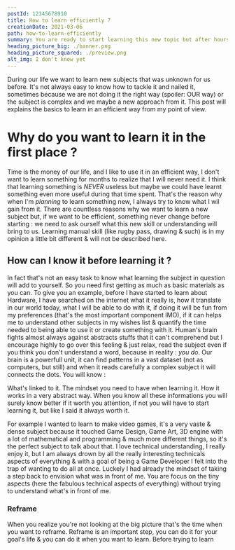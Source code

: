 ```yaml
---
postId: 12345678910
title: How to learn efficiently ?
creationDate: 2021-03-06
path: how-to-learn-efficiently
summary: You are ready to start learning this new topic but after hours of research you feel stucked.
heading_picture_big: ./banner.png
heading_picture_squared: ./preview.png
alt_img: I don't know yet
---
```


During our life we want to learn new subjects that was unknown for us before.
It's not always easy to know how to tackle it and nailed it, sometimes because
we are not doing it the right way (spoiler: OUR way) or the subject is complex
and we maybe a new approach from it.
This post will explains the basics to learn in an efficient way from my point
of view.

# Why do you want to learn it in the first place ?

Time is the money of our life, and I like to use it in an efficient way, I
don't want to learn something for months to realize that I will never need it.
I think that learning something is _NEVER_ useless but maybe we could
have learnt something even more useful during that time spent.
That's the reason why when I'm _planning_ to learn something new, I
always try to know what I wil gain from it.
There are countless reasons why we want to learn a new subject but, if we want
to be efficient, something never change before starting : we need to ask ourself
what this new skill or understanding will bring to us.
Learning manual skill (like rugby pass, drawing & such) is in my opinion a
little bit different & will not be described here.

## How can I know it before learning it ?

In fact that's not an easy task to know what learning the subject in question
will add to yourself. So you need first getting as much as basic materials as
you can.
To give you an example, before I have started to learn about Hardware, I have searched
on the internet what it really is, how it translate in our world today, what I
will be able to do with it, if doing it will be fun from my preferences (that's
the most important component IMO), if it can helps me to understand other subjects
in my wishes list & quantify the time needed to being able to use it or create
something with it.
Human's brain fights almost always against abstracts stuffs that it can't comprehend
but I encourage highly to go over this feeling & just relax, read the subject even
if you think you don't understand a word, because in reality : _you do_. Our
brain is a powerfull unit, it can find patterns in a vast dataset (not as computers,
but still) and when it reads carefully a complex subject it will connects the dots.
You will know :

What's linked to it.
The mindset you need to have when learning it.
How it works in a very abstract way.
When you know all these informations you will surely know better if it worth
you attention, if not you will have to start learning it, but like I said it
always worth it.

For example I wanted to learn to make video games, it's a very vaste & dense
subject because it touched Game Design, Game Art, 3D engine with a lot of
mathematical and programming & much more different things, so it's the perfect
subject to talk about that.
I love technical understanding, I really enjoy it, but I am always drown
by all the really interesting technicals aspects of everything & with a goal of
being a Game Developer I felt into the trap of wanting to do all at once. Luckely
I had already the mindset of taking a step back to envision what was in front of
me. You are focus on the tiny aspects (here the fabulous technical aspects of everything)
without trying to understand what's in front of me.

### Reframe

When you realize you're not looking at the big picture that's the time when
you want to reframe. Reframe is an important step, you can do it for your
goal's life & you can do it when you want to learn.
Before trying to learn
